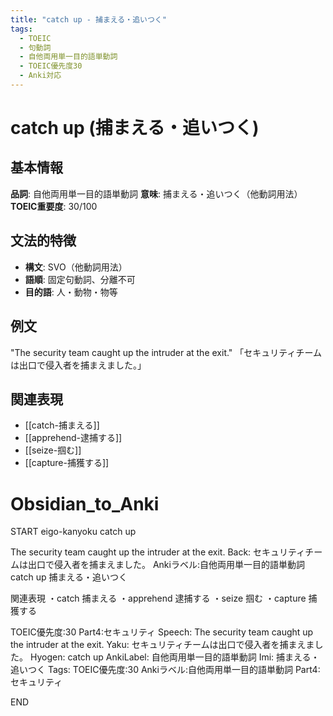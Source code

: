 ```yaml
---
title: "catch up - 捕まえる・追いつく"
tags:
  - TOEIC
  - 句動詞
  - 自他両用単一目的語単動詞
  - TOEIC優先度30
  - Anki対応
---
```


# catch up (捕まえる・追いつく)

## 基本情報
**品詞**: 自他両用単一目的語単動詞
**意味**: 捕まえる・追いつく（他動詞用法）
**TOEIC重要度**: 30/100

## 文法的特徴
- **構文**: SVO（他動詞用法）
- **語順**: 固定句動詞、分離不可
- **目的語**: 人・動物・物等

## 例文
"The security team caught up the intruder at the exit."
「セキュリティチームは出口で侵入者を捕まえました。」

## 関連表現
- [[catch-捕まえる]]
- [[apprehend-逮捕する]]
- [[seize-掴む]]
- [[capture-捕獲する]]

# Obsidian_to_Anki
START
eigo-kanyoku
catch up

The security team caught up the intruder at the exit.
Back: 
セキュリティチームは出口で侵入者を捕まえました。
Ankiラベル:自他両用単一目的語単動詞
catch up
捕まえる・追いつく

関連表現
・catch 捕まえる
・apprehend 逮捕する
・seize 掴む
・capture 捕獲する

TOEIC優先度:30
Part4:セキュリティ
Speech: The security team caught up the intruder at the exit.
Yaku: セキュリティチームは出口で侵入者を捕まえました。
Hyogen: catch up
AnkiLabel: 自他両用単一目的語単動詞
Imi: 捕まえる・追いつく
Tags: TOEIC優先度:30 Ankiラベル:自他両用単一目的語単動詞 Part4:セキュリティ
<!--ID: 1753070360001-->
END 